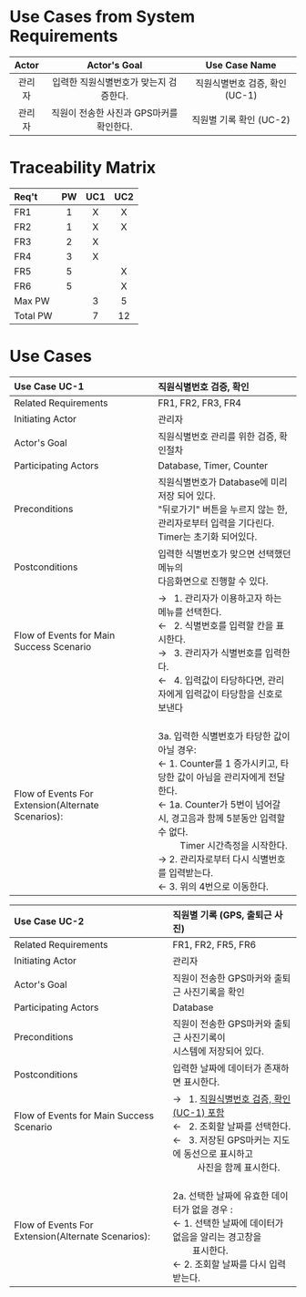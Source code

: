 # Use Cases from System Requirements

| Actor  |               Actor's Goal               |      Use Case Name      |
| :----: | :--------------------------------------: | :---------------------: |
|관리자|입력한 직원식별번호가 맞는지 검증한다.|직원식별번호 검증, 확인 (UC-1)|
| 관리자 | 직원이 전송한 사진과 GPS마커를 확인한다. | 직원별 기록 확인 (UC-2) |
# Traceability Matrix

| Req't    | PW  | UC1 | UC2 |
| :------- | :-: | :-: | :-: |
| FR1      |  1  |  X  |  X  |
| FR2      |  1  |  X  |  X  |
| FR3      |  2  |  X  |     |
| FR4      |  3  |  X  |     |
| FR5      |  5  |     |  X  |
| FR6      |  5  |     |  X  |
| Max PW   |     |  3  |  5  |
| Total PW |     |  7  |  12  |

# Use Cases

| Use Case UC-1                                         | 직원식별번호 검증, 확인                                                                                                                                                                                                                                   |
| :---------------------------------------------------- | :-------------------------------------------------------------------------------------------------------------------------------------------------------------------------------------------------------------------------------------------------------- |
| Related Requirements                                  | FR1, FR2, FR3, FR4                                                                                                                                                                                                                                        |
| Initiating Actor                                      | 관리자                                                                                                                                                                                                                                                    |
| Actor's Goal                                          | 직원식별번호 관리를 위한 검증, 확인절차                                                                                                                                                                                                                   |
| Participating Actors                                  | Database, Timer, Counter                                                                                                                                                                                                                                  |
| Preconditions                                         | 직원식별번호가 Database에 미리 저장 되어 있다.<br> "뒤로가기" 버튼을 누르지 않는 한, 관리자로부터 입력을 기다린다.<br> Timer는 초기화 되어있다.                                                                                                           |
| Postconditions                                        | 입력한 식별번호가 맞으면 선택했던 메뉴의<br> 다음화면으로 진행할 수 있다.                                                                                                                                                                                 |
| Flow of Events for Main Success Scenario <br><br><br> | → &nbsp;&nbsp;1. 관리자가 이용하고자 하는 메뉴를 선택한다. <br>← &nbsp;&nbsp;2. 식별번호를 입력할 칸을 표시한다.<br>→ &nbsp;&nbsp;3. 관리자가 식별번호를 입력한다. <br>←&nbsp;&nbsp; 4. 입력값이 타당하다면, 관리자에게 입력값이 타당함을 신호로 보낸다|
|Flow of Events For Extension(Alternate Scenarios):|<br>3a. 입력한 식별번호가 타당한 값이 아닐 경우:<br>← 1. Counter를 1 증가시키고, 타당한 값이 아님을 관리자에게 전달한다.<br>← 1a. Counter가 5번이 넘어갈 시, 경고음과 함께 5분동안 입력할 수 없다.<br>&nbsp;&nbsp;&nbsp;&nbsp;&nbsp;&nbsp;&nbsp;&nbsp; Timer 시간측정을 시작한다.<br>→ 2. 관리자로부터 다시 식별번호를 입력받는다.<br>← 3. 위의 4번으로 이동한다.



| Use Case UC-2     | 직원별 기록 (GPS, 출퇴근 사진)   |
| :----------------------- | :--------------- |
| Related Requirements   | FR1, FR2, FR5, FR6 |
| Initiating Actor| 관리자      |
| Actor's Goal          | 직원이 전송한 GPS마커와 출퇴근 사진기록을 확인  |
| Participating Actors                                      | Database                                                                                                                                                                                                       |
| Preconditions                                             | 직원이 전송한 GPS마커와 출퇴근 사진기록이<br>시스템에 저장되어 있다.                                                                                                                                           |
| Postconditions                                            |입력한 날짜에 데이터가 존재하면 표시한다.                                                                                |
|<br> Flow of Events for Main Success Scenario <br><br><br><br> | → &nbsp;&nbsp;1. <U>직원식별번호 검증, 확인 (UC-1) 포함</U>&nbsp;&nbsp;<br>←&nbsp;&nbsp;&nbsp;2. 조회할 날짜를 선택한다.<br>←&nbsp;&nbsp;&nbsp;3. 저장된 GPS마커는 지도에 동선으로 표시하고<br>&nbsp;&nbsp;&nbsp;&nbsp;&nbsp;&nbsp;&nbsp;&nbsp;&nbsp;&nbsp;사진을 함께 표시한다. |
|Flow of Events For Extension(Alternate Scenarios):|<br>2a. 선택한 날짜에 유효한 데이터가 없을 경우 :<br>← 1. 선택한 날짜에 데이터가 없음을 알리는 경고창을<br>&nbsp;&nbsp;&nbsp;&nbsp;&nbsp;&nbsp;&nbsp; 표시한다.<br>← 2. 조회할 날짜를 다시 입력받는다.